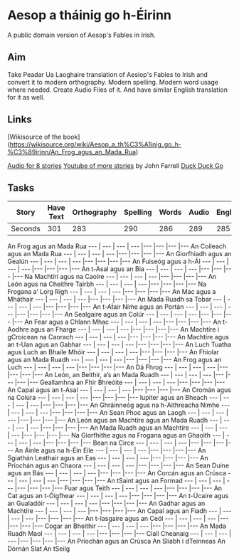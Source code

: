 # Aesop a tháinig go h-Éirinn
A public domain version of Aesop's Fables in Irish.  

## Aim
Take Peadar Ua Laoghaire translation of Aesiop's Fables to Irish and convert it to modern orthography. Modern spelling. Modern word usage where needed. Create Audio Files of it. And have similar English translation for it as well. 

## Links
[Wikisource of the book] (https://wikisource.org/wiki/Aesop_a_th%C3%A1inig_go_h-%C3%89irinn/An_Frog_agus_an_Mada_Rua)

[Audio for 8 stories](https://corkirish.wordpress.com/audio-files-on-this-site/)
[Youtube of more stories](https://www.youtube.com/watch?v=zyi70tG68UM&t=1s) by John Farrell
[Duck Duck Go](https://duckduckgo.com)
## Tasks

Story | Have Text | Orthography | Spelling | Words | Audio | English | Words checked 
--- | --- | --- | --- |--- |--- |--- |--- 
Seconds | 301 | 283 | 290 | 286 | 289 | 285 | 287 
An Frog agus an Mada Rua
--- | --- | --- | --- |--- |--- |--- |--- 
An Coileach agus an Mada Rua
--- | --- | --- | --- |--- |--- |--- |--- 
An Giorfhiadh agus an Gealún
--- | --- | --- | --- |--- |--- |--- |--- 
An Ḟuiseóg agus a h-Ál
--- | --- | --- | --- |--- |--- |--- |--- 
An t-Asal agus an Bia
--- | --- | --- | --- |--- |--- |--- |--- 
Na Machtírí agus na Caoíre
--- | --- | --- | --- |--- |--- |--- |--- 
An León agus na Cheithre Tairbh
--- | --- | --- | --- |--- |--- |--- |--- 
Na Frogana a’ Lorg Rígh
--- | --- | --- | --- |--- |--- |--- |--- 
An Mac agus a Mháthair
--- | --- | --- | --- |--- |--- |--- |--- 
An Mada Ruadh sa Tobar
--- | --- | --- | --- |--- |--- |--- |--- 
An t-Aṫair Níṁe agus an Portán
--- | --- | --- | --- |--- |--- |--- |--- 
An Sealgaire agus an Colúr
--- | --- | --- | --- |--- |--- |--- |--- 
An Fear agus a Chlann Mhac
--- | --- | --- | --- |--- |--- |--- |--- 
An t-Aodhre agus an Fharge
--- | --- | --- | --- |--- |--- |--- |--- 
An Machtíre i gCroicean na Caorach
--- | --- | --- | --- |--- |--- |--- |--- 
An Machtíre agus an t-Uan agus an Gabhar
--- | --- | --- | --- |--- |--- |--- |--- 
An Luch Tuatha agus Luch an Bhaile Mhóir
--- | --- | --- | --- |--- |--- |--- |--- 
An Fhiolar agus an Mada Ruadh
--- | --- | --- | --- |--- |--- |--- |--- 
An Frog agus an Luch
--- | --- | --- | --- |--- |--- |--- |--- 
An Dá Fhrog
--- | --- | --- | --- |--- |--- |--- |--- 
An León, an Beithir, a’s an Mada Ruadh
--- | --- | --- | --- |--- |--- |--- |--- 
Geallamhna an Fhir Bhreóite
--- | --- | --- | --- |--- |--- |--- |--- 
An Capal agus an t-Asal
--- | --- | --- | --- |--- |--- |--- |--- 
An Cromán agus na Colúra
--- | --- | --- | --- |--- |--- |--- |--- 
Iupiter agus an Bheach
--- | --- | --- | --- |--- |--- |--- |--- 
An Ghráinneóg agus na h-Aithreacha Nimhe
--- | --- | --- | --- |--- |--- |--- |--- 
An Sean Phoc agus an Laogh
--- | --- | --- | --- |--- |--- |--- |--- 
An León agus an Machtíre agus an Mada Ruadh
--- | --- | --- | --- |--- |--- |--- |--- 
An Mada Ruadh agus an Machtíre
--- | --- | --- | --- |--- |--- |--- |--- 
Na Giorfhithe agus na Frogana agus an Ghaoith
--- | --- | --- | --- |--- |--- |--- |--- 
Bean na Circe
--- | --- | --- | --- |--- |--- |--- |--- 
An Áinle agus na h-Éin Eile
--- | --- | --- | --- |--- |--- |--- |--- 
An Sgiathán Leathair agus an Eas
--- | --- | --- | --- |--- |--- |--- |--- 
An Príochán agus an Chaora
--- | --- | --- | --- |--- |--- |--- |--- 
An Sean Duine agus an Bás
--- | --- | --- | --- |--- |--- |--- |--- 
An Corcán agus an Crúsca
--- | --- | --- | --- |--- |--- |--- |--- 
An tSaint agus an Formad
--- | --- | --- | --- |--- |--- |--- |--- 
Fuar agus Teith
--- | --- | --- | --- |--- |--- |--- |--- 
An Cat agus an t-Óigfhear
--- | --- | --- | --- |--- |--- |--- |--- 
An t-Úcaire agus an Gualadóir
--- | --- | --- | --- |--- |--- |--- |--- 
An Gadhar agus an Machtíre
--- | --- | --- | --- |--- |--- |--- |--- 
An Capal agus an Fiadh
--- | --- | --- | --- |--- |--- |--- |--- 
An t-Iasgaire agus an Ceól
--- | --- | --- | --- |--- |--- |--- |--- 
Cogar an Bheithir
--- | --- | --- | --- |--- |--- |--- |--- 
An Mada Ruadh Maol
--- | --- | --- | --- |--- |--- |--- |--- 
Ciall Cheanaig
--- | --- | --- | --- |--- |--- |--- |--- 
An Príochán agus an Crúsca
An Sliabh i dTeinneas
An Dórnán Slat
An tSeilg
